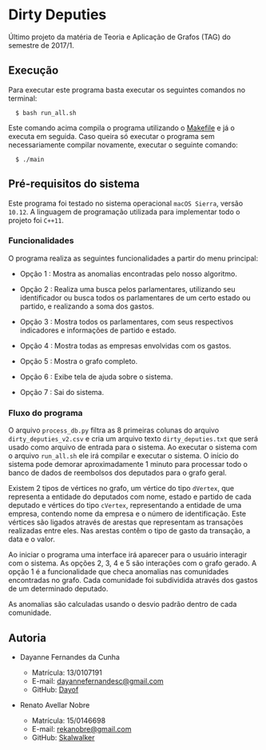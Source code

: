 # Dirty Deputies

Último projeto da matéria de Teoria e Aplicação de Grafos (TAG) do semestre de 2017/1.

## Execução

Para executar este programa basta executar os seguintes comandos no terminal:

```
  $ bash run_all.sh
```

Este comando acima compila o programa utilizando o [Makefile](https://github.com/Dayof/dirty-deputies/Makefile) e já o executa em seguida. Caso queira só executar o programa sem necessariamente compilar novamente, executar o seguinte comando:

```
  $ ./main
```

## Pré-requisitos do sistema

Este programa foi testado no sistema operacional ``macOS Sierra``, versão ``10.12``. A linguagem de programação utilizada para implementar todo o projeto foi ``C++11``.

### Funcionalidades

O programa realiza as seguintes funcionalidades a partir do menu principal:

- Opção 1 : Mostra as anomalias encontradas pelo nosso algoritmo.

- Opção 2 : Realiza uma busca pelos parlamentares, utilizando seu identificador ou busca todos os parlamentares de um certo estado ou partido, e realizando a soma dos gastos.

- Opção 3 : Mostra todos os parlamentares, com seus respectivos indicadores e informações de partido e estado.

- Opção 4 : Mostra todas as empresas envolvidas com os gastos.

- Opção 5 : Mostra o grafo completo.                               

- Opção 6 : Exibe tela de ajuda sobre o sistema.

- Opção 7 : Sai do sistema.

### Fluxo do programa

O arquivo ``process_db.py`` filtra as 8 primeiras colunas do arquivo ``dirty_deputies_v2.csv`` e cria um arquivo texto ``dirty_deputies.txt`` que será usado como arquivo de entrada para o sistema. Ao executar o sistema com o arquivo ``run_all.sh`` ele irá compilar e executar o sistema. O início do sistema pode demorar aproximadamente 1 minuto para processar todo o banco de dados de reembolsos dos deputados para o grafo geral.

Existem 2 tipos de vértices no grafo, um vértice do tipo ``dVertex``, que representa a entidade do deputados com nome, estado e partido de cada deputado e vértices do tipo ``cVertex``, representando a entidade de uma empresa, contendo nome da empresa e o número de identificação. Este vértices são ligados através de arestas que representam as transações realizadas entre eles. Nas arestas contêm o tipo de gasto da transação, a data e o valor.

Ao iniciar o programa uma interface irá aparecer para o usuário interagir com o sistema. As opções 2, 3, 4 e 5 são interações com o grafo gerado. A opção 1 é a funcionalidade que checa anomalias nas comunidades encontradas no grafo. Cada comunidade foi subdividida através dos gastos de um determinado deputado.

As anomalias são calculadas usando o desvio padrão dentro de cada comunidade.

## Autoria

- Dayanne Fernandes da Cunha
  - Matrícula: 13/0107191
  - E-mail: dayannefernandesc@gmail.com
  - GitHub: [Dayof](https://github.com/Dayof)

- Renato Avellar Nobre
  - Matrícula: 15/0146698
  - E-mail: rekanobre@gmail.com
  - GitHub: [Skalwalker](https://github.com/Skalwalker)
